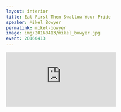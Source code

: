 ```yaml
---
layout: interior
title: Eat First Then Swallow Your Pride
speaker: Mikel Bowyer
permalink: mikel-bowyer
image: img/20160413/mikel_bowyer.jpg
event: 20160413
---
```


<div class='embed-container'><iframe src='https://www.youtube.com/embed/g--f6W__QWI' frameborder='0' allowfullscreen></iframe></div>
